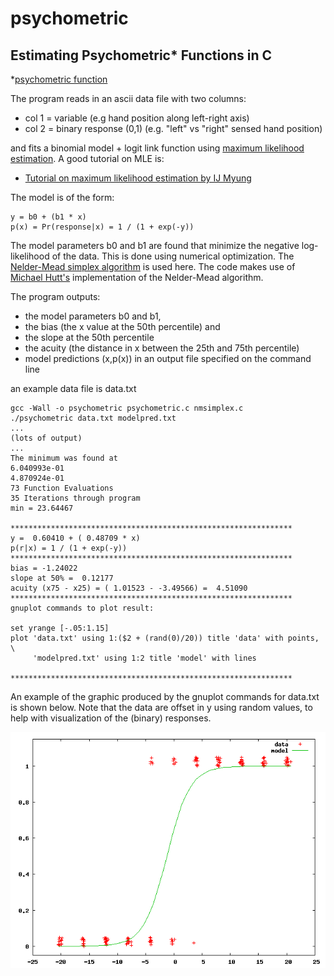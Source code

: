 psychometric
============

Estimating Psychometric* Functions in C
---------------------------------------

*[psychometric function](http://en.wikipedia.org/wiki/Psychometric_function)

The program reads in an ascii data file with two columns:

* col 1 = variable (e.g hand position along left-right axis)
* col 2 = binary response (0,1) (e.g. "left" vs "right" sensed hand position)

and fits a binomial model + logit link function using [maximum likelihood estimation](http://en.wikipedia.org/wiki/Maximum_likelihood). A good tutorial on MLE is:

* [Tutorial on maximum likelihood estimation by IJ Myung](http://www.sciencedirect.com/science/article/pii/S0022249602000287)

The model is of the form:

	y = b0 + (b1 * x)
	p(x) = Pr(response|x) = 1 / (1 + exp(-y))

The model parameters b0 and b1 are found that minimize the negative log-likelihood of the data. This is done using numerical optimization. The [Nelder-Mead simplex algorithm](http://en.wikipedia.org/wiki/Nelder–Mead_method) is used here. The code makes use of [Michael Hutt's](http://www.mikehutt.com) implementation of the Nelder-Mead algorithm.

The program outputs:

* the model parameters b0 and b1,
* the bias (the x value at the 50th percentile) and
* the slope at the 50th percentile
* the acuity (the distance in x between the 25th and 75th percentile)
* model predictions (x,p(x)) in an output file specified on the command line

an example data file is data.txt

	gcc -Wall -o psychometric psychometric.c nmsimplex.c
	./psychometric data.txt modelpred.txt
	...
	(lots of output)
	...
	The minimum was found at
	6.040993e-01
	4.870924e-01
	73 Function Evaluations
	35 Iterations through program
	min = 23.64467

	***************************************************************
	y =  0.60410 + ( 0.48709 * x)
	p(r|x) = 1 / (1 + exp(-y))
	***************************************************************
	bias = -1.24022
	slope at 50% =  0.12177
	acuity (x75 - x25) = ( 1.01523 - -3.49566) =  4.51090
	***************************************************************
	gnuplot commands to plot result:

	set yrange [-.05:1.15]
	plot 'data.txt' using 1:($2 + (rand(0)/20)) title 'data' with points, \
	     'modelpred.txt' using 1:2 title 'model' with lines

	***************************************************************

An example of the graphic produced by the gnuplot commands for data.txt is shown below. Note that the data are offset in y using random values, to help with visualization of the (binary) responses.

![Image](modelpred.gif)
